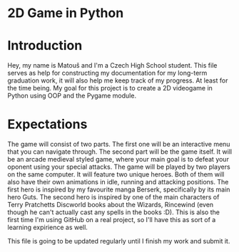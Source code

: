 # 2D Game in Python

# Introduction
Hey, my name is Matouš and I'm a Czech High School student. This file serves as help for constructing my documentation for my long-term graduation work, it will also help me keep track of my progress. At least for the time being. My goal for this project is to create a 2D videogame in Python using OOP and the Pygame module.

# Expectations
The game will consist of two parts. The first one will be an interactive menu that you can navigate through. The second part will be the game itself. It will be an arcade medieval styled game, where your main goal is to defeat your oponent using your special attacks. The game will be played by two players on the same computer. It will feature two unique heroes. Both of them will also have their own animations in idle, running and attacking positions. The first hero is inspired by my favourite manga Berserk, specifically by its main hero Guts. The second hero is inspired by one of the main characters of Terry Pratchetts Discworld books about the Wizards, Rincewind \(even though he can't actually cast any spells in the books :D). This is also the first time I'm using GitHub on a real project, so I'll have this as sort of a learning expirience as well.

This file is going to be updated regularly until I finish my work and submit it.
